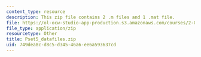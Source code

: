 ```yaml
---
content_type: resource
description: This zip file contains 2 .m files and 1 .mat file.
file: https://ol-ocw-studio-app-production.s3.amazonaws.com/courses/2-086-numerical-computation-for-mechanical-engineers-fall-2012/749dea8cd8c5d34546a6ee6a593637cd_Pset5_datafiles.zip
file_type: application/zip
resourcetype: Other
title: Pset5_datafiles.zip
uid: 749dea8c-d8c5-d345-46a6-ee6a593637cd
---
```

